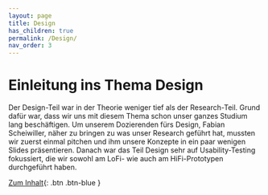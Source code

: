 ```yaml
---
layout: page
title: Design
has_children: true
permalink: /Design/
nav_order: 3
---
```


# Einleitung ins Thema Design
Der Design-Teil war in der Theorie weniger tief als der Research-Teil. Grund dafür war, dass wir uns mit diesem Thema schon unser ganzes Studium lang beschäftigen.
Um unserem Dozierenden fürs Design, Fabian Scheiwiller, näher zu bringen zu was unser Research geführt hat, mussten wir zuerst einmal pitchen und ihm unsere Konzepte in ein paar wenigen Slides präsentieren. Danach war das Teil Design sehr auf Usability-Testing fokussiert, die wir sowohl am LoFi- wie auch am HiFi-Prototypen durchgeführt haben.

[Zum Inhalt](https://matthiasmeierkoch.github.io/hcd-documentation/Design/Ann%C3%A4herung-an-das-Design){: .btn .btn-blue }
